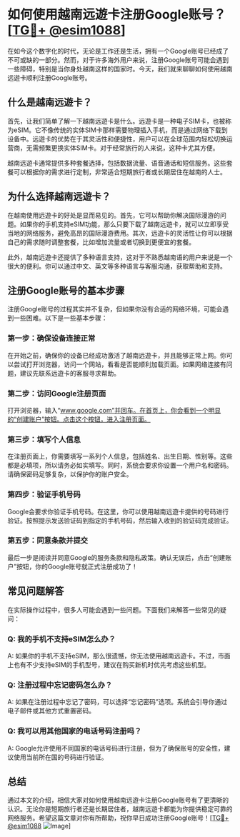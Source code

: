 # 如何使用越南远遊卡注册Google账号？[[TG💪+ @esim1088](https://t.me/s/esim1088)]

在如今这个数字化的时代，无论是工作还是生活，拥有一个Google账号已经成了不可或缺的一部分。然而，对于许多海外用户来说，注册Google账号可能会遇到一些障碍，特别是当你身处越南这样的国家时。今天，我们就来聊聊如何使用越南远遊卡顺利注册Google账号。

## 什么是越南远遊卡？

首先，让我们简单了解一下越南远遊卡是什么。远遊卡是一种电子SIM卡，也被称为eSIM。它不像传统的实体SIM卡那样需要物理插入手机，而是通过网络下载到设备中。远遊卡的优势在于其灵活性和便捷性，用户可以在全球范围内轻松切换运营商，无需频繁更换实体SIM卡。对于经常旅行的人来说，这种卡尤其方便。

越南远遊卡通常提供多种套餐选择，包括数据流量、语音通话和短信服务。这些套餐可以根据你的需求进行定制，非常适合短期旅行者或长期居住在越南的人士。

## 为什么选择越南远遊卡？

在越南使用远遊卡的好处是显而易见的。首先，它可以帮助你解决国际漫游的问题。如果你的手机支持eSIM功能，那么只要下载了越南远遊卡，就可以立即享受当地的网络服务，避免高昂的国际漫游费用。其次，远遊卡的灵活性让你可以根据自己的需求随时调整套餐，比如增加流量或者切换到更便宜的套餐。

此外，越南远遊卡还提供了多种语言支持，这对于不熟悉越南语的用户来说是一个很大的便利。你可以通过中文、英文等多种语言与客服沟通，获取帮助和支持。

## 注册Google账号的基本步骤

注册Google账号的过程其实并不复杂，但如果你没有合适的网络环境，可能会遇到一些困难。以下是一些基本步骤：

### 第一步：确保设备连接正常

在开始之前，确保你的设备已经成功激活了越南远遊卡，并且能够正常上网。你可以尝试打开浏览器，访问一个网站，看看是否能顺利加载页面。如果网络连接有问题，建议先联系远遊卡的客服寻求帮助。

### 第二步：访问Google注册页面

打开浏览器，输入“www.google.com”并回车。在首页上，你会看到一个明显的“创建账户”按钮。点击这个按钮，进入注册页面。

### 第三步：填写个人信息

在注册页面上，你需要填写一系列个人信息，包括姓名、出生日期、性别等。这些都是必填项，所以请务必如实填写。同时，系统会要求你设置一个用户名和密码。请确保密码足够复杂，以保护你的账户安全。

### 第四步：验证手机号码

Google会要求你验证手机号码。在这里，你可以使用越南远遊卡提供的号码进行验证。按照提示发送验证码到指定的手机号码，然后输入收到的验证码完成验证。

### 第五步：同意条款并提交

最后一步是阅读并同意Google的服务条款和隐私政策。确认无误后，点击“创建账户”按钮，你的Google账号就正式注册成功了！

## 常见问题解答

在实际操作过程中，很多人可能会遇到一些问题。下面我们来解答一些常见的疑问：

### Q: 我的手机不支持eSIM怎么办？

A: 如果你的手机不支持eSIM，那么很遗憾，你无法使用越南远遊卡。不过，市面上也有不少支持eSIM的手机型号，建议在购买新机时优先考虑这些机型。

### Q: 注册过程中忘记密码怎么办？

A: 如果在注册过程中忘记了密码，可以选择“忘记密码”选项。系统会引导你通过电子邮件或其他方式重置密码。

### Q: 我可以用其他国家的电话号码注册吗？

A: Google允许使用不同国家的电话号码进行注册，但为了确保账号的安全性，建议使用当前所在国的号码进行验证。

## 总结

通过本文的介绍，相信大家对如何使用越南远遊卡注册Google账号有了更清晰的认识。无论你是短期旅行者还是长期居住者，越南远遊卡都能为你提供稳定可靠的网络服务。希望这篇文章对你有所帮助，祝你早日成功注册Google账号！[[TG💪+ @esim1088](https://t.me/s/esim1088) ![Image](https://i.postimg.cc/4NQfJmqS/Snipaste-2025-05-13-00-14-12.png)]